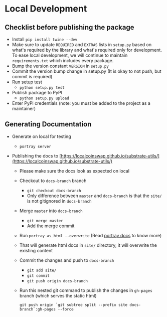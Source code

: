 # Local Development

## Checklist before publishing the package

 - Install `pip install twine --dev`
 - Make sure to update `REQUIRED` and `EXTRAS` lists in `setup.py` based on what's required by the library and what's required only for development. To ease local development, we will continue to maintain `requirements.txt` which includes every package.
 - Bump the version constant `VERSION` in `setup.py`
 - Commit the version bump change in setup.py (It is okay to not push, but commit is required)
 - Run setup test
    - `python setup.py test`
 - Publish package to PyPI
    - `python setup.py upload`
 - Enter PyPi credentials (note: you must be added to the project as a maintainer)


## Generating Documentation

 - Generate on local for testing
    - `portray server`

 - Publishing the docs to [https://localcoinswap.github.io/substrate-utils/](https://localcoinswap.github.io/substrate-utils/)
    - Please make sure the docs look as expected on local
    - Checkout to `docs-branch` branch
        - `git checkout docs-branch`
        - Only difference between `master` and `docs-branch` is that the `site/` is not gitignored in `docs-branch`
    - Merge `master` into `docs-branch`
        - `git merge master`
        - Add the merge commit
    - Run `portray as_html --overwrite` (Read [portray docs](https://timothycrosley.github.io/portray/docs/quick_start/2.-cli/#outputting-documentation-locally) to know more)
    - That will generate html docs in `site/` directory, it will overwrite the existing content
    - Commit the changes and push to `docs-branch`
        - `git add site/`
        - `git commit`
        - `git push origin docs-branch`
    - Run this nested git command to publish the changes in `gh-pages` branch (which serves the static html)

      ```
      git push origin `git subtree split --prefix site docs-branch`:gh-pages --force
      ```
